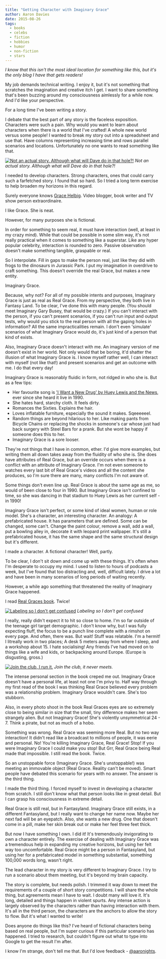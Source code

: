 ```yaml
---
title: "Getting Character with Imaginary Grace"
author: Aaron Davies
date: 2015-08-26
tags:
  - books
  - celebs
  - fiction
  - hobbies
  - humor
  - non-fiction
  - stars
---
```


_I know that this isn't the most ideal location for something like this, but it's the only blog I have that gets readers!_

My job demands technical writing. I enjoy it, but it's not something that scratches the imagination and creative itch I get. I want to share something that's been buzzing around my consciousness aimlessly for a while now. And I'd like your perspective.

For a long time I've been writing a story.

I debate that the best part of any story is the faceless exposition. Characters were such a pain. Why would you want to learn about characters when there is a world that I've crafted! A whole new world versus some people! I wanted to break my story out into a spreadsheet and use that. Have columns representing increasing time and rows parallel scenarios and locations. Unfortunately no one wants to read something like that.

[![Not an actual story. Although what will Dave do in that hole?!](../../media/images/blog/Spreadsheet.jpg)](/assets/static/src/media/images/blog/Spreadsheet.jpg)
_Not an actual story. Although what will Dave do in that hole?!_

I needed to develop characters. Strong characters, ones that could carry such a farfetched story. I found that so hard. So I tried a long term exercise to help broaden my horizons in this regard.

Surely everyone knows [Grace Helbig](https://www.youtube.com/user/graciehinabox). Video blogger, book writer and TV show person extraordinaire.

I like Grace. She is neat.

However, for many purposes she is fictional.

In order for something to seem real, it must have interaction (well, at least in my crazy mind). While that could be possible in some slim way, it's not really practical when it comes to something like a superstar. Like any hyper popular celebrity, interaction is rounded to zero. Passive observation doesn't make something tangible, graspable or real.

So I interpolate. Fill in gaps to make the person real, just like they did with frogs to the dinosaurs in Jurassic Park. I put my imagination in overdrive to craft something. This doesn't override the real Grace, but makes a new entity.

Imaginary Grace.

Because, why not? For all of my possible intents and purposes, Imaginary Grace is just as real as Real Grace. From my perspective, they both live in Fantasy Land. To be clear, I've done this with many people. (You should meet Imaginary Gary Busey, that would be crazy.) If you can't interact with the person, if you can't present scenarios, if you can't run input and output tests, why would you stick to the real person with all the gaping holes in information? All the same impracticalities remain. I don't even 'simulate' scenarios of what Imaginary Grace would do, it's just kind of a person that kind of exists.

Also, Imaginary Grace doesn't interact with me. An imaginary version of me doesn't exist in her world. Not only would that be boring, it'd shatter the illusion of what Imaginary Grace is. I know myself rather well, I can interact with myself (not like that!) and present scenarios and get an outcome with me. I do that every day!

Imaginary Grace is reasonably fluidic in form, not ridged in who she is. But as a few tips:

* Her favourite song is ['I Want a New Drug' by Huey Lewis and the News](https://www.youtube.com/watch?v=N6uEMOeDZsA), ever since she heard it live in 1990.
* She hates hard, starchy cloth. It feels dirty.
* Romances the Sixties. Explains the hair.
* Loves inflatable furniture, especially the sound it makes. Sqeeeeeel.
* Random things are beyond hilarious to her. Like making pants from Bicycle Chains or replacing the shocks in someone's car whose just had back surgery with Steel Bars for a prank. But she wont be happy if someone does this to her.
* Imaginary Grace is a sore looser.

They're not things that I have in common, ether. I'd give more examples, but writing them all down takes away from the fluidity of who she is. She does have attributes of Real Grace, but an override occurs when there is a conflict with an attribute of Imaginary Grace. I'm not even someone to watches every last bit of Real Grace's videos and all the content she produces, so I'm sure there are many, many conflicts I'm not aware of.

Some things don't even line up. Real Grace is about the same age as me, so would of been close to four in 1990. But Imaginary Grace isn't confined to time, so she was dancing in that stadium to Huey Lewis as her current self - in 1990!

Imaginary Grace isn't perfect, or some kind of ideal women, human or role model. She's a character, an interesting character. An analogy: A prefabricated house. It has parameters that are defined. Some can be changed, some can't. Change the paint colour, remove a wall, add a wall, put a bowling alley in, decorate it with leopard print wallpaper. It's still a prefabricated house, it has the same shape and the same structural design but it's different.

I made a character. A fictional character! Well, partly.

To be clear, I don't sit down and come up with these things. It's often when I'm desperate to occupy my mind. I used to listen to hours of podcasts a week, but I've found that too distracting and, well, difficult lately. I drive a lot and have been in many scenarios of long periods of waiting recently.

However, a while ago something that threatened the reality of Imaginary Grace happened.

I read [Real Graces book](http://www.gracesguidebook.com/). Twice!

[![Labeling so I don't get confused](../../media/images/blog/real.jpg)](/assets/static/src/media/images/blog/real.jpg)
_Labeling so I don't get confused_

I really, really didn't expect it to hit so close to home. I'm so far outside of the teenage girl target demographic. I don't know why, but I was fully expecting fluff, the focus to be a punch line complete with a rimshot on every page. And often, there was. But wait! Stuff was relatable. I'm a hermit! I litreally work in two places; A desk 5 meters away from where I sleep, and a workshop about 15. I hate socialising! Any friends I've had moved on to things like a wife and kids, or backpacking around Europe. (Europe is disgusting, gross.)

[![Join the club, I run it.](../../media/images/blog/zing.jpg)](/assets/static/src/media/images/blog/zing.jpg)
_Join the club, it never meets._

The intense personal section in the book creped me out. Imaginary Grace doesn't have a personal life, at least not one I'm privy to. Half way through my first read of the book I was thinking Real Grace believed every problem was a relationship problem. Imaginary Grace wouldn't care. She's too stubborn.

Also, in every photo shoot in the book Real Graces eyes are so extremely close to being similar in size that the small, tiny difference makes her seem strangely alien. But not Imaginary Grace! She's violently unsymmetrical 24 - 7. Think a pirate, but not as much of a hobo.

Something was wrong. Real Grace was seeming more Real. But no two way interaction! It didn't read like a broadcast to millions of people, it was eerie and personal. No! You're killing Imaginary Grace, Real Grace! Stop! If you were Imaginary Grace I could make you stop! But Grr, Real Grace being Real made that impossible. I still read the book. Twice.

So an unstoppable force (Imaginary Grace. She's unstoppable!) was meeting an immovable object (Real Grace. Reality can't be moved). Smart people have debated this scenario for years with no answer. The answer is the third thing.

I made the third thing. I forced myself to invest in developing a character from scratch. I still don't know what that person looks like in great detail. But I can grasp his consciousness in extreme detail.

Real Grace is still real, but in Fantasyland. Imaginary Grace still exists, in a different Fantasyland, but I really want to change her name now. Maybe her next fad will be an eyepatch. Also, she wants a new drug. One that doesn't come in a pill, make her skin break out or make her feel three feet thick.

But now I have something I own. I did it! It's tremendously invigorating to own a character entirely. The exercise of dealing with Imaginary Grace was a tremendous help in expanding my creative horizons, but using her felt way too uncomfortable. Real Grace might be a person in Fantasyland, but using her for a prefabricated model in something substantial, something 100,000 words long, wasn't right.

The lead character in my story is very different to Imaginary Grace. I try to run a scenario about them meeting, but it's beyond my brain capacity.

The story is complete, but needs polish. I trimmed it way down to meet the requirements of a couple of short story competitions. I will share the whole thing, but agreements mean I have to wait. I doubt many will love it. It's long, detailed and things happen in violent spurts. Any intense action is largely observed by the characters rather than having interaction with them. It's all in the third person, the characters are the anchors to allow the story to flow. But it's what I wanted to write!

Does anyone do things like this? I've heard of fictional characters being based on real people, but I'm super curious if this particular scenario has happened. I tried to research, but couldn't figure out what to type into Google to get the result I'm after.

I know I'm strange, don't tell me that. But I'd love feedback - [@aaronights](http://twitter.com/aaronights).
